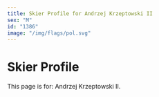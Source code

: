 ```yaml
---
title: Skier Profile for Andrzej Krzeptowski II
sex: "M"
id: "1386"
image: "/img/flags/pol.svg" 
---
```


# Skier Profile

This page is for: Andrzej Krzeptowski II.
    